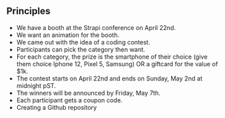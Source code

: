 ## Principles

- We have a booth at the Strapi conference on April 22nd.
- We want an animation for the booth.
- We came out with the idea of a coding contest.
- Participants can pick the category then want. 
- For each category, the prize is the smartphone of their choice (give them choice Iphone 12, Pixel 5, Samsung) OR a giftcard for the value of $1k.
- The contest starts on April 22nd and ends on Sunday, May 2nd at midnight pST.
- The winners will be announced by Friday, May 7th.
- Each participant gets a coupon code.
- Creating a Github repository
